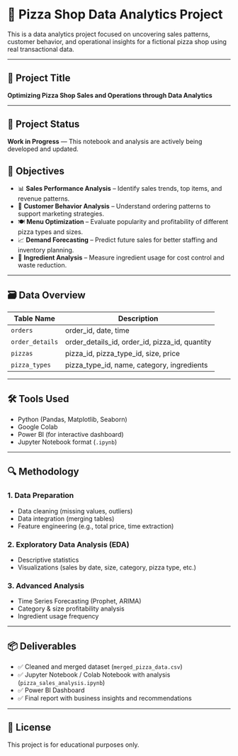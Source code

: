 # 🍕 Pizza Shop Data Analytics Project

This is a data analytics project focused on uncovering sales patterns, customer behavior, and operational insights for a fictional pizza shop using real transactional data.

---

## 📌 Project Title
**Optimizing Pizza Shop Sales and Operations through Data Analytics**

---
## 🚧 Project Status
**Work in Progress** — This notebook and analysis are actively being developed and updated.

## 🎯 Objectives
- 📊 **Sales Performance Analysis** – Identify sales trends, top items, and revenue patterns.
- 👤 **Customer Behavior Analysis** – Understand ordering patterns to support marketing strategies.
- 🍽️ **Menu Optimization** – Evaluate popularity and profitability of different pizza types and sizes.
- 📈 **Demand Forecasting** – Predict future sales for better staffing and inventory planning.
- 🧀 **Ingredient Analysis** – Measure ingredient usage for cost control and waste reduction.

---

## 🗃️ Data Overview

| Table Name       | Description |
|------------------|-------------|
| `orders`         | order_id, date, time |
| `order_details`  | order_details_id, order_id, pizza_id, quantity |
| `pizzas`         | pizza_id, pizza_type_id, size, price |
| `pizza_types`    | pizza_type_id, name, category, ingredients |

---

## 🛠️ Tools Used
- Python (Pandas, Matplotlib, Seaborn)
- Google Colab
- Power BI (for interactive dashboard)
- Jupyter Notebook format (`.ipynb`)

---

## 🔍 Methodology

### 1. Data Preparation
- Data cleaning (missing values, outliers)
- Data integration (merging tables)
- Feature engineering (e.g., total price, time extraction)

### 2. Exploratory Data Analysis (EDA)
- Descriptive statistics
- Visualizations (sales by date, size, category, pizza type, etc.)

### 3. Advanced Analysis
- Time Series Forecasting (Prophet, ARIMA)
- Category & size profitability analysis
- Ingredient usage frequency

---

## 📦 Deliverables
- ✅ Cleaned and merged dataset (`merged_pizza_data.csv`)
- ✅ Jupyter Notebook / Colab Notebook with analysis (`pizza_sales_analysis.ipynb`)
- ✅ Power BI Dashboard
- ✅ Final report with business insights and recommendations

---

## 📝 License
This project is for educational purposes only.
